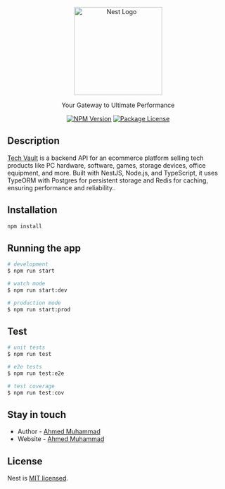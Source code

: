 <p align="center">
  <a href="./public//logo.svg" target="blank"><img src="https://nestjs.com/img/logo-small.svg" width="200" alt="Nest Logo" /></a>
</p>

  <p align="center">Your Gateway to Ultimate Performance</p>
    <p align="center">
<a href="https://www.npmjs.com/~nestjscore" target="_blank"><img src="https://img.shields.io/npm/v/@nestjs/core.svg" alt="NPM Version" /></a>
<a href="https://www.npmjs.com/~nestjscore" target="_blank"><img src="https://img.shields.io/npm/l/@nestjs/core.svg" alt="Package License" /></a>
</p>
  <!--[![Backers on Open Collective](https://opencollective.com/nest/backers/badge.svg)](https://opencollective.com/nest#backer)
  [![Sponsors on Open Collective](https://opencollective.com/nest/sponsors/badge.svg)](https://opencollective.com/nest#sponsor)-->

## Description

[Tech Vault](https://github.com/ahmedmohmd/tech-vault) is a backend API for an ecommerce platform selling tech products like PC hardware, software, games, storage devices, office equipment, and more. Built with NestJS, Node.js, and TypeScript, it uses TypeORM with Postgres for persistent storage and Redis for caching, ensuring performance and reliability..

## Installation

```bash
npm install
```

## Running the app

```bash
# development
$ npm run start

# watch mode
$ npm run start:dev

# production mode
$ npm run start:prod
```

## Test

```bash
# unit tests
$ npm run test

# e2e tests
$ npm run test:e2e

# test coverage
$ npm run test:cov
```

## Stay in touch

- Author - [Ahmed Muhammad](https://kamilmysliwiec.com)
- Website - [Ahmed Muhammad](https://a7m3d.vercel.app/)

## License

Nest is [MIT licensed](LICENSE).
